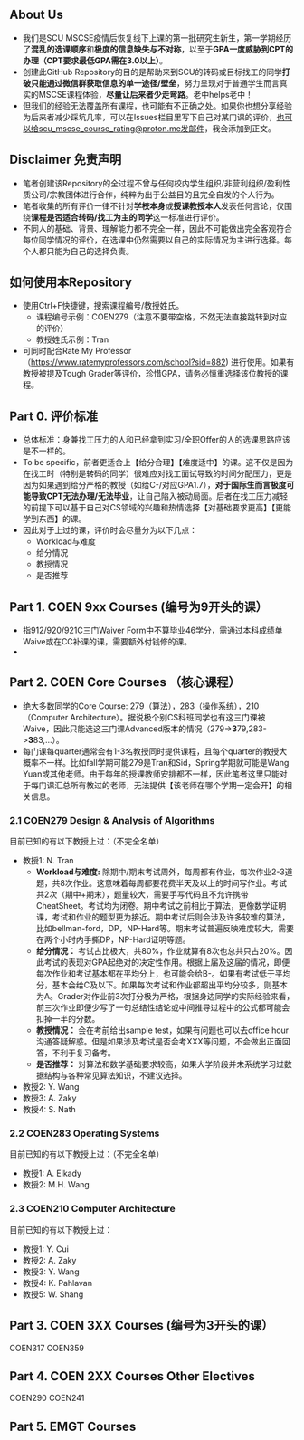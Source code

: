## About Us
- 我们是SCU MSCSE疫情后恢复线下上课的第一批研究生新生，第一学期经历了**混乱的选课顺序**和**极度的信息缺失与不对称**，以至于**GPA一度威胁到CPT的办理（CPT要求最低GPA需在3.0以上）**。
- 创建此GitHub Repository的目的是帮助来到SCU的转码或目标找工的同学**打破只能通过微信群获取信息的单一途径/壁垒**，努力呈现对于普通学生而言真实的MSCSE课程体验，**尽量让后来者少走弯路**。老中helps老中！
- 但我们的经验无法覆盖所有课程，也可能有不正确之处。如果你也想分享经验为后来者减少踩坑几率，可以在Issues栏目里写下自己对某门课的评价，也可以给scu_mscse_course_rating@proton.me发邮件，我会添加到正文。


## Disclaimer 免责声明
- 笔者创建该Repository的全过程不曾与任何校内学生组织/非营利组织/盈利性质公司/宗教团体进行合作，纯粹为出于公益目的且完全自发的个人行为。
- 笔者收集的所有评价一律不针对**学校本身**或**授课教授本人**发表任何言论，仅围绕**课程是否适合转码/找工为主的同学**这一标准进行评价。
- 不同人的基础、背景、理解能力都不完全一样，因此不可能做出完全客观符合每位同学情况的评价，在选课中仍然需要以自己的实际情况为主进行选择。每个人都只能为自己的选择负责。


## 如何使用本Repository
- 使用Ctrl+F快捷键，搜索课程编号/教授姓氏。
  - 课程编号示例：COEN279（注意不要带空格，不然无法直接跳转到对应的评价）
  - 教授姓氏示例：Tran
- 可同时配合Rate My Professor（https://www.ratemyprofessors.com/school?sid=882) 进行使用。如果有教授被提及Tough Grader等评价，珍惜GPA，请务必慎重选择该位教授的课程。



## Part 0. 评价标准
- 总体标准：身兼找工压力的人和已经拿到实习/全职Offer的人的选课思路应该是不一样的。
- To be specific，前者更适合上【给分合理】【难度适中】的课。这不仅是因为在找工时（特别是转码的同学）很难应对找工面试导致的时间分配压力，更是因为如果遇到给分严格的教授（如给C-/对应GPA1.7），**对于国际生而言极度可能导致CPT无法办理/无法毕业**，让自己陷入被动局面。后者在找工压力减轻的前提下可以基于自己对CS领域的兴趣和热情选择【对基础要求更高】【更能学到东西】的课。
- 因此对于上过的课，评价时会尽量分为以下几点：
  - Workload与难度
  - 给分情况
  - 教授情况
  - 是否推荐


## Part 1. COEN 9xx Courses (编号为9开头的课）
- 指912/920/921C三门Waiver Form中不算毕业46学分，需通过本科成绩单Waive或在CC补课的课，需要额外付钱修的课。
- 



## Part 2. COEN Core Courses （核心课程）
- 绝大多数同学的Core Course: 279（算法），283（操作系统），210（Computer Architecture）。据说极个别CS科班同学也有这三门课被Waive，因此只能选这三门课Advanced版本的情况（279->**3**79,283->**3**83,...）。
- 每门课每quarter通常会有1-3名教授同时提供课程，且每个quarter的教授大概率不一样。比如fall学期可能279是Tran和Sid，Spring学期就可能是Wang Yuan或其他老师。由于每年的授课教师安排都不一样，因此笔者这里只能对于每门课汇总所有教过的老师，无法提供【该老师在哪个学期一定会开】的相关信息。

### 2.1 COEN279 Design & Analysis of Algorithms
目前已知的有以下教授上过：（不完全名单）
- 教授1: N. Tran
  - **Workload与难度:** 除期中/期末考试周外，每周都有作业，每次作业2-3道题，共8次作业。这意味着每周都要花费半天及以上的时间写作业。考试共2次（期中+期末），题量较大，需要手写代码且不允许携带CheatSheet。考试均为闭卷。期中考试之前相比于算法，更像数学证明课，考试和作业的题型更为接近。期中考试后则会涉及许多较难的算法，比如bellman-ford，DP，NP-Hard等。期末考试普遍反映难度较大，需要在两个小时内手撕DP，NP-Hard证明等题。
  - **给分情况：** 考试占比极大，共80%，作业就算有8次也总共只占20%。因此考试的表现对GPA起绝对的决定性作用。根据上届及这届的情况，即便每次作业和考试基本都在平均分上，也可能会给B-。如果有考试低于平均分，基本会给C及以下。如果每次考试和作业都超出平均分较多，则基本为A。Grader对作业前3次打分极为严格，根据身边同学的实际经验来看，前三次作业即便少写了一句总结性结论或中间推导过程中的公式都可能会扣掉一半的分数。
  - **教授情况：** 会在考前给出sample test，如果有问题也可以去office hour沟通答疑解惑。但是如果涉及考试是否会考XXX等问题，不会做出正面回答，不利于复习备考。
  - **是否推荐：** 对算法和数学基础要求较高，如果大学阶段并未系统学习过数据结构与各种常见算法知识，不建议选择。
- 教授2: Y. Wang
- 教授3: A. Zaky
- 教授4: S. Nath


### 2.2 COEN283 Operating Systems
目前已知的有以下教授上过：（不完全名单）
- 教授1: A. Elkady
- 教授2: M.H. Wang


### 2.3 COEN210 Computer Architecture
目前已知的有以下教授上过：
- 教授1: Y. Cui
- 教授2: A. Zaky
- 教授3: Y. Wang
- 教授4: K. Pahlavan
- 教授5: W. Shang


## Part 3. COEN 3XX Courses (编号为3开头的课）
COEN317
COEN359


## Part 4. COEN 2XX Courses Other Electives
COEN290
COEN241



## Part 5. EMGT Courses
